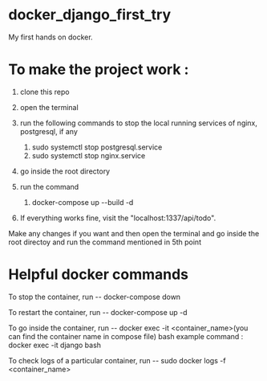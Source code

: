 # docker_django_first_try
My first hands on docker.

# To make the project work : 
1. clone this repo
2. open the terminal
3. run the following commands to stop the local running services of nginx, postgresql, if any
   
   1. sudo systemctl stop postgresql.service
   2. sudo systemctl stop nginx.service
4. go inside the root directory
5. run the command 
   1. docker-compose up --build -d
6. If everything works fine, visit the "localhost:1337/api/todo".

Make any changes if you want and then open the terminal and go inside the root directoy and run the command mentioned in 5th point

# Helpful docker commands
To stop the container, run -- docker-compose down 

To restart the container, run -- docker-compose up -d


To go inside the container, run -- docker exec -it <container_name>(you can find the container name in compose file) bash
example command : docker exec -it django bash


To check logs of a particular container, run -- sudo docker logs -f <container_name>